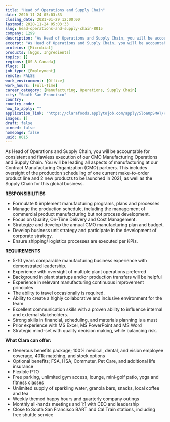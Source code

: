 ```yaml
---
title: "Head of Operations and Supply Chain"
date: 2020-11-24 05:03:33
closing_date: 2021-01-29 12:00:00
lastmod: 2020-11-24 05:03:33
slug: head-operations-and-supply-chain-8015
company: 1299
description: "As Head of Operations and Supply Chain, you will be accountable for consistent and flawless execution of our CMO Manufacturing Operations and Supply Chain. You will be leading all aspects of manufacturing at our Contract Manufacturing Organization (CMO) partners. This includes oversight of the production scheduling of one current make-to-order product line and 2 new products to be launched in 2021, as well as the Supply Chain for this global business.RESPONSIBILITIES"
excerpt: "As Head of Operations and Supply Chain, you will be accountable for consistent and flawless execution of our CMO Manufacturing Operations and Supply Chain. You will be leading all aspects of manufacturing at our Contract Manufacturing Organization (CMO) partners. This includes oversight of the production scheduling of one current make-to-order product line and 2 new products to be launched in 2021, as well as the Supply Chain for this global business.RESPONSIBILITIES"
proteins: [Microbial]
products: [Eggs, Ingredients]
topics: []
regions: [US & Canada]
flags: []
job_type: [Employment]
remote: FALSE
work_environment: [Office]
work_hours: [Full-Time]
career_category: [Manufacturing, Operations, Supply Chain]
city: "South San Francisco"
country: 
country_code: 
how_to_apply: ""
application_link: "https://clarafoods.applytojob.com/apply/5loaOpSMAT/Head-Of-Operations-And-Supply-Chain?source=proteinreport"
images: []
draft: false
pinned: false
homepage: false
uuid: 8015
---
```

As Head of Operations and Supply Chain, you will be accountable for
consistent and flawless execution of our CMO Manufacturing Operations
and Supply Chain. You will be leading all aspects of manufacturing at
our Contract Manufacturing Organization (CMO) partners. This includes
oversight of the production scheduling of one current make-to-order
product line and 2 new products to be launched in 2021, as well as the
Supply Chain for this global business.

**RESPONSIBILITIES**

-   Formulate & implement manufacturing programs, plans and processes
-   Manage the production schedule, including the management of
    commercial product manufacturing but not process development.
-   Focus on Quality, On-Time Delivery and Cost Management.
-   Strategize and develop the annual CMO manufacturing plan and budget.
-   Develop business unit strategy and participate in the development of
    corporate strategy.
-   Ensure shipping/ logistics processes are executed per KPIs.

**REQUIREMENTS**

-   5-10 years comparable manufacturing business experience with
    demonstrated leadership.
-   Experience with oversight of multiple plant operations preferred
-   Background in plant startups and/or production transfers will be
    helpful
-   Experience in relevant manufacturing continuous improvement
    principles
-   The ability to travel occasionally is required.
-   Ability to create a highly collaborative and inclusive environment
    for the team
-   Excellent communication skills with a proven ability to influence
    internal and external stakeholders.
-   Strong skills in financial, scheduling, and materials planning is a
    must
-   Prior experience with MS Excel, MS PowerPoint and MS Word
-   Strategic mind-set with quality decision making, while balancing
    risk.

**What Clara can offer:**

-   Generous benefits package; 100% medical, dental, and vision employee
    coverage, 401k matching, and stock options
-   Optional benefits; FSA, HSA, Commuter, Pet Care, and additional life
    insurance
-   Flexible PTO
-   Free parking, unlimited gym access, lounge, mini-golf patio, yoga
    and fitness classes
-   Unlimited supply of sparkling water, granola bars, snacks, local
    coffee and tea
-   Weekly themed happy hours and quarterly company outings
-   Monthly all-hands meetings and 1:1 with CEO and leadership
-   Close to South San Francisco BART and Cal Train stations, including
    free shuttle service
